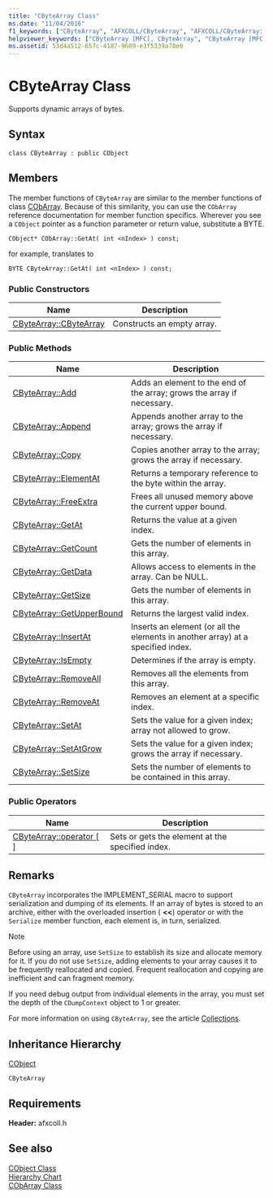 ```yaml
---
title: "CByteArray Class"
ms.date: "11/04/2016"
f1_keywords: ["CByteArray", "AFXCOLL/CByteArray", "AFXCOLL/CByteArray::CByteArray", "AFXCOLL/CByteArray::Add", "AFXCOLL/CByteArray::Append", "AFXCOLL/CByteArray::Copy", "AFXCOLL/CByteArray::ElementAt", "AFXCOLL/CByteArray::FreeExtra", "AFXCOLL/CByteArray::GetAt", "AFXCOLL/CByteArray::GetCount", "AFXCOLL/CByteArray::GetData", "AFXCOLL/CByteArray::GetSize", "AFXCOLL/CByteArray::GetUpperBound", "AFXCOLL/CByteArray::InsertAt", "AFXCOLL/CByteArray::IsEmpty", "AFXCOLL/CByteArray::RemoveAll", "AFXCOLL/CByteArray::RemoveAt", "AFXCOLL/CByteArray::SetAt", "AFXCOLL/CByteArray::SetAtGrow", "AFXCOLL/CByteArray::SetSize"]
helpviewer_keywords: ["CByteArray [MFC], CByteArray", "CByteArray [MFC], Add", "CByteArray [MFC], Append", "CByteArray [MFC], Copy", "CByteArray [MFC], ElementAt", "CByteArray [MFC], FreeExtra", "CByteArray [MFC], GetAt", "CByteArray [MFC], GetCount", "CByteArray [MFC], GetData", "CByteArray [MFC], GetSize", "CByteArray [MFC], GetUpperBound", "CByteArray [MFC], InsertAt", "CByteArray [MFC], IsEmpty", "CByteArray [MFC], RemoveAll", "CByteArray [MFC], RemoveAt", "CByteArray [MFC], SetAt", "CByteArray [MFC], SetAtGrow", "CByteArray [MFC], SetSize"]
ms.assetid: 53d4a512-657c-4187-9609-e3f5339a78e0
---
```

# CByteArray Class

Supports dynamic arrays of bytes.

## Syntax

```
class CByteArray : public CObject
```

## Members

The member functions of `CByteArray` are similar to the member functions of class [CObArray](../../mfc/reference/cobarray-class.md). Because of this similarity, you can use the `CObArray` reference documentation for member function specifics. Wherever you see a `CObject` pointer as a function parameter or return value, substitute a BYTE.

`CObject* CObArray::GetAt( int <nIndex> ) const;`

for example, translates to

`BYTE CByteArray::GetAt( int <nIndex> ) const;`

### Public Constructors

|Name|Description|
|----------|-----------------|
|[CByteArray::CByteArray](../../mfc/reference/cobarray-class.md#cobarray)|Constructs an empty array.|

### Public Methods

|Name|Description|
|----------|-----------------|
|[CByteArray::Add](../../mfc/reference/cobarray-class.md#add)|Adds an element to the end of the array; grows the array if necessary.|
|[CByteArray::Append](../../mfc/reference/cobarray-class.md#append)|Appends another array to the array; grows the array if necessary.|
|[CByteArray::Copy](../../mfc/reference/cobarray-class.md#copy)|Copies another array to the array; grows the array if necessary.|
|[CByteArray::ElementAt](../../mfc/reference/cobarray-class.md#elementat)|Returns a temporary reference to the byte within the array.|
|[CByteArray::FreeExtra](../../mfc/reference/cobarray-class.md#freeextra)|Frees all unused memory above the current upper bound.|
|[CByteArray::GetAt](../../mfc/reference/cobarray-class.md#getat)|Returns the value at a given index.|
|[CByteArray::GetCount](../../mfc/reference/cobarray-class.md#getcount)|Gets the number of elements in this array.|
|[CByteArray::GetData](../../mfc/reference/cobarray-class.md#getdata)|Allows access to elements in the array. Can be NULL.|
|[CByteArray::GetSize](../../mfc/reference/cobarray-class.md#getsize)|Gets the number of elements in this array.|
|[CByteArray::GetUpperBound](../../mfc/reference/cobarray-class.md#getupperbound)|Returns the largest valid index.|
|[CByteArray::InsertAt](../../mfc/reference/cobarray-class.md#insertat)|Inserts an element (or all the elements in another array) at a specified index.|
|[CByteArray::IsEmpty](../../mfc/reference/cobarray-class.md#isempty)|Determines if the array is empty.|
|[CByteArray::RemoveAll](../../mfc/reference/cobarray-class.md#removeall)|Removes all the elements from this array.|
|[CByteArray::RemoveAt](../../mfc/reference/cobarray-class.md#removeat)|Removes an element at a specific index.|
|[CByteArray::SetAt](../../mfc/reference/cobarray-class.md#setat)|Sets the value for a given index; array not allowed to grow.|
|[CByteArray::SetAtGrow](../../mfc/reference/cobarray-class.md#setatgrow)|Sets the value for a given index; grows the array if necessary.|
|[CByteArray::SetSize](../../mfc/reference/cobarray-class.md#setsize)|Sets the number of elements to be contained in this array.|

### Public Operators

|Name|Description|
|----------|-----------------|
|[CByteArray::operator \[ \]](../../mfc/reference/cobarray-class.md#operator_at)|Sets or gets the element at the specified index.|

## Remarks

`CByteArray` incorporates the IMPLEMENT_SERIAL macro to support serialization and dumping of its elements. If an array of bytes is stored to an archive, either with the overloaded insertion ( **<<**) operator or with the `Serialize` member function, each element is, in turn, serialized.

> [!NOTE]
> Before using an array, use `SetSize` to establish its size and allocate memory for it. If you do not use `SetSize`, adding elements to your array causes it to be frequently reallocated and copied. Frequent reallocation and copying are inefficient and can fragment memory.

If you need debug output from individual elements in the array, you must set the depth of the `CDumpContext` object to 1 or greater.

For more information on using `CByteArray`, see the article [Collections](../../mfc/collections.md).

## Inheritance Hierarchy

[CObject](../../mfc/reference/cobject-class.md)

`CByteArray`

## Requirements

**Header:** afxcoll.h

## See also

[CObject Class](../../mfc/reference/cobject-class.md)<br/>
[Hierarchy Chart](../../mfc/hierarchy-chart.md)<br/>
[CObArray Class](../../mfc/reference/cobarray-class.md)
